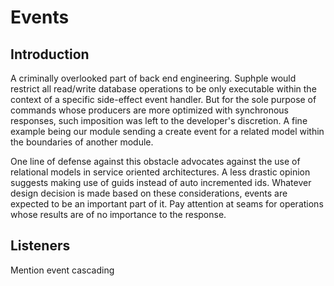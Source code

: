 # Events

## Introduction
A criminally overlooked part of back end engineering. Suphple would restrict all read/write database operations to be only executable within the context of a specific side-effect event handler. But for the sole purpose of commands whose producers are more optimized with synchronous responses, such imposition was left to the developer's discretion. A fine example being our module sending a create event for a related model within the boundaries of another module.

One line of defense against this obstacle advocates against the use of relational models in service oriented architectures. A less drastic opinion suggests making use of guids instead of auto incremented ids. Whatever design decision is made based on these considerations, events are expected to be an important part of it. Pay attention at seams for operations whose results are of no importance to the response.

## Listeners

Mention event cascading